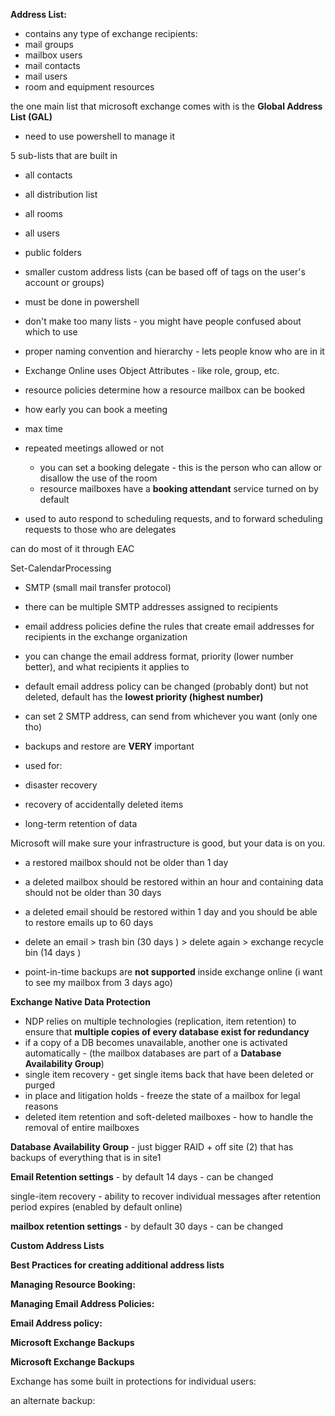 **Address List:**

- contains any type of exchange recipients:
- mail groups
- mailbox users
- mail contacts
- mail users
- room and equipment resources
  

  

the one main list that microsoft exchange comes with is the **Global Address List (GAL)**

- need to use powershell to manage it

5 sub-lists that are built in

- all contacts
- all distribution list
- all rooms
- all users
- public folders

  

  

- smaller custom address lists (can be based off of tags on the user's account or groups)
- must be done in powershell

  

- don't make too many lists - you might have people confused about which to use
- proper naming convention and hierarchy - lets people know who are in it
- Exchange Online uses Object Attributes - like role, group, etc.

  

- resource policies determine how a resource mailbox can be booked

- how early you can book a meeting
- max time
- repeated meetings allowed or not
    
    - you can set a booking delegate - this is the person who can allow or disallow the use of the room
    - resource mailboxes have a **booking attendant** service turned on by default
- used to auto respond to scheduling requests, and to forward scheduling requests to those who are delegates
  

can do most of it through EAC

Set-CalendarProcessing

  

- SMTP (small mail transfer protocol)
- there can be multiple SMTP addresses assigned to recipients
- email address policies define the rules that create email addresses for recipients in the exchange organization

- you can change the email address format, priority (lower number better), and what recipients it applies to
- default email address policy can be changed (probably dont) but not deleted, default has the **lowest priority (highest number)**
- can set 2 SMTP address, can send from whichever you want (only one tho)
  

- backups and restore are **VERY** important
- used for:

- disaster recovery
- recovery of accidentally deleted items
- long-term retention of data
  

Microsoft will make sure your infrastructure is good, but your data is on you.

  

- a restored mailbox should not be older than 1 day
- a deleted mailbox should be restored within an hour and containing data should not be older than 30 days
- a deleted email should be restored within 1 day and you should be able to restore emails up to 60 days
  

- delete an email > trash bin (30 days <?>) > delete again > exchange recycle bin (14 days <?>)
- point-in-time backups are **not supported** inside exchange online (i want to see my mailbox from 3 days ago)
  

**Exchange Native Data Protection**

- NDP relies on multiple technologies (replication, item retention) to ensure that **multiple copies of every database exist for redundancy**
- if a copy of a DB becomes unavailable, another one is activated automatically - (the mailbox databases are part of a **Database Availability Group**)
- single item recovery - get single items back that have been deleted or purged
- in place and litigation holds - freeze the state of a mailbox for legal reasons
- deleted item retention and soft-deleted mailboxes - how to handle the removal of entire mailboxes

  

**Database Availability Group** - just bigger RAID + off site (2) that has backups of everything that is in site1

  

**Email Retention settings** - by default 14 days - can be changed

single-item recovery - ability to recover individual messages after retention period expires (enabled by default online)

**mailbox retention settings** - by default 30 days - can be changed

**Custom Address Lists**

  

**Best Practices for creating additional address lists**

  

**Managing Resource Booking:**

  
  

**Managing Email Address Policies:**

**Email Address policy:**

  

**Microsoft Exchange Backups**

  
  

**Microsoft Exchange Backups**

  

Exchange has some built in protections for individual users:

  

an alternate backup:
